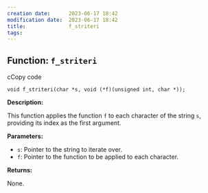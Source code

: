 ```yaml
---
creation date:		2023-06-17 18:42
modification date:	2023-06-17 18:42
title: 				f_striteri
tags:
---
```

## Function: `f_striteri`

cCopy code

`void f_striteri(char *s, void (*f)(unsigned int, char *));`

**Description:**

This function applies the function `f` to each character of the string `s`, providing its index as the first argument.

**Parameters:**

- `s`: Pointer to the string to iterate over.
- `f`: Pointer to the function to be applied to each character.

**Returns:**

None.